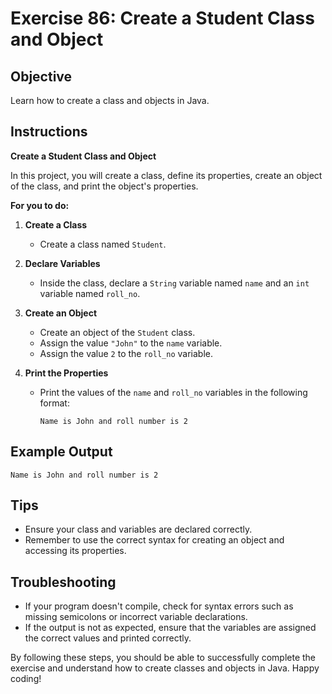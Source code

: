 # Exercise 86: Create a Student Class and Object

## Objective
Learn how to create a class and objects in Java.

## Instructions

**Create a Student Class and Object**

In this project, you will create a class, define its properties, create an object of the class, and print the object's properties.

**For you to do:**

1. **Create a Class**
    - Create a class named `Student`.

2. **Declare Variables**
    - Inside the class, declare a `String` variable named `name` and an `int` variable named `roll_no`.

3. **Create an Object**
    - Create an object of the `Student` class.
    - Assign the value `"John"` to the `name` variable.
    - Assign the value `2` to the `roll_no` variable.

4. **Print the Properties**
    - Print the values of the `name` and `roll_no` variables in the following format:
      ```
      Name is John and roll number is 2
      ```

## Example Output
```
Name is John and roll number is 2
```

## Tips
- Ensure your class and variables are declared correctly.
- Remember to use the correct syntax for creating an object and accessing its properties.

## Troubleshooting
- If your program doesn't compile, check for syntax errors such as missing semicolons or incorrect variable declarations.
- If the output is not as expected, ensure that the variables are assigned the correct values and printed correctly.

By following these steps, you should be able to successfully complete the exercise and understand how to create classes and objects in Java. Happy coding!
